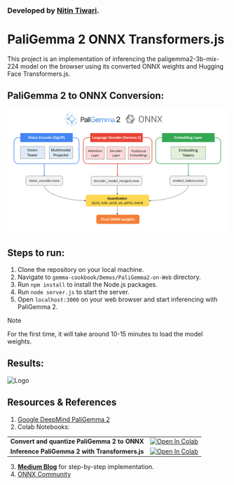 ### Developed by [Nitin Tiwari](https://linkedin.com/in/tiwari-nitin).

# PaliGemma 2 ONNX Transformers.js
This project is an implementation of inferencing the paligemma2-3b-mix-224 model on the browser using its converted ONNX weights and Hugging Face Transformers.js.

## PaliGemma 2 to ONNX Conversion:
![Logo](assets/paligemma2-onnx-pipeline.png)


## Steps to run:

1. Clone the repository on your local machine.
2. Navigate to `gemma-cookbook/Demos/PaliGemma2-on-Web` directory.
3. Run `npm install` to install the Node.js packages.
4. Run `node server.js` to start the server.
5. Open `localhost:3000` on your web browser and start inferencing with PaliGemma 2.

> [!NOTE]  
> For the first time, it will take around 10-15 minutes to load the model weights.

## Results:
![Logo](assets/paligemma2-onnx-output.gif)


## Resources & References

1. [Google DeepMind PaliGemma 2](https://developers.googleblog.com/en/introducing-paligemma-2-mix/)
2. Colab Notebooks: 
<table>
  <tr>
    <td><b>Convert and quantize PaliGemma 2 to ONNX</b></td>
    <td><a target="_blank" href="https://colab.research.google.com/github/NSTiwari/PaliGemma2-ONNX-Transformers.js/blob/main/Convert_PaliGemma2_to_ONNX.ipynb"><img src="https://colab.research.google.com/assets/colab-badge.svg" alt="Open In Colab"/></a></td>
  </tr>
  <tr>
    <td><b>Inference PaliGemma 2 with Transformers.js</b></td>
    <td><a target="_blank" href="https://colab.research.google.com/github/NSTiwari/PaliGemma2-ONNX-Transformers.js/blob/main/Inference_PaliGemma2_with_Transformers_js.ipynb"><img src="https://colab.research.google.com/assets/colab-badge.svg" alt="Open In Colab"/></a></td>
  </tr>
</table>

3. [**Medium Blog**](https://medium.com/@tiwarinitin1999/inference-paligemma-2-with-transformers-js-5545986ac14a) for step-by-step implementation.
4. [ONNX Community](https://huggingface.co/onnx-community)
